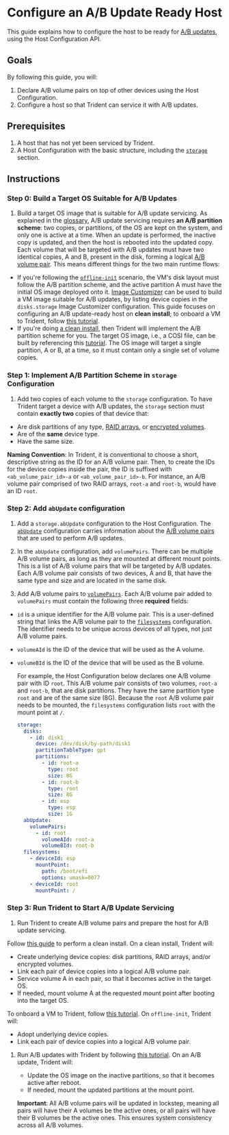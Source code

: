 
# Configure an A/B Update Ready Host

This guide explains how to configure the host to be ready for [A/B
updates](../Reference/Glossary.md#ab-update), using the Host Configuration API.

## Goals

By following this guide, you will:

1. Declare A/B volume pairs on top of other devices using the Host
   Configuration.
1. Configure a host so that Trident can service it with A/B updates.

## Prerequisites

1. A host that has not yet been serviced by Trident.
1. A Host Configuration with the basic structure, including the
   [`storage`](../Reference/Host-Configuration/API-Reference/Storage.md)
   section.

## Instructions

### Step 0: Build a Target OS Suitable for A/B Updates

1. Build a target OS image that is suitable for A/B update servicing. As
   explained in the [glossary](../Reference/Glossary.md#ab-update), A/B update
   servicing requires **an A/B partition scheme**: two copies, or partitions, of
   the OS are kept on the system, and only one is active at a time. When an
   update is performed, the inactive copy is updated, and then the host is
   rebooted into the updated copy. Each volume that will be targeted with A/B
   updates must have two identical copies, A and B, present in the disk, forming
   a logical [A/B volume pair](../Reference/Glossary.md#ab-volume-pair). This
   means different things for the two main runtime flows:

- If you're following the [`offline-init`](../Explanation/Offline-Initialize.md)
  scenario, the VM's disk layout must follow the A/B partition scheme, and the
  active partition A must have the initial OS image deployed onto it. [Image
  Customizer](https://microsoft.github.io/azure-linux-image-tools/imagecustomizer/README.html)
  can be used to build a VM image suitable for A/B updates, by listing device
  copies in the `disks.storage` Image Customizer configuration. This guide
  focuses on configuring an A/B update-ready host on **clean install**; to
  onboard a VM to Trident, follow [this
  tutorial](../Tutorials/Onboard-a-VM-to-Trident.md).
- If you're doing [a clean install](../Reference/Glossary.md#clean-install),
  then Trident will implement the A/B partition scheme for you. The target OS
  image, i.e., a COSI file, can be built by referencing this
  [tutorial](../Tutorials/Building-AB-Update-Images-for-Install-and-Update.md).
  The OS image will target a single partition, A or B, at a time, so it must
  contain only a single set of volume copies.

### Step 1: Implement A/B Partition Scheme in `storage` Configuration

1. Add two copies of each volume to the `storage` configuration. To have Trident
   target a device with A/B updates, the `storage` section must contain
   **exactly two** copies of that device that:

- Are disk partitions of any type, [RAID
  arrays](../Reference/Host-Configuration/API-Reference/Raid.md), or [encrypted
  volumes](../Reference/Host-Configuration/API-Reference/EncryptedVolume.md).
- Are of the **same** device type.
- Have the same size.

**Naming Convention**: In Trident, it is conventional to choose a short,
descriptive string as the ID for an A/B volume pair. Then, to create the IDs for
the device copies inside the pair, the ID is suffixed with
`<ab_volume_pair_id>-a` or `<ab_volume_pair_id>-b`. For instance, an A/B volume
pair comprised of two RAID arrays, `root-a` and `root-b`, would have an ID
`root`.

### Step 2: Add `abUpdate` configuration

1. Add a `storage.abUpdate` configuration to the Host Configuration. The
   [`abUpdate`](../Reference/Host-Configuration/API-Reference/AbUpdate.md)
   configuration carries information about the [A/B volume
   pairs](../Reference/Glossary.md#ab-volume-pair) that are used to perform A/B
   updates.

1. In the `abUpdate` configuration, add `volumePairs`. There can be multiple A/B
   volume pairs, as long as they are mounted at different mount points. This is
   a list of A/B volume pairs that will be targeted by A/B updates. Each A/B
   volume pair consists of two devices, A and B, that have the same type and
   size and are located in the same disk.

1. Add A/B volume pairs to
   [`volumePairs`](../Reference/Host-Configuration/API-Reference/AbVolumePair.md).
   Each A/B volume pair added to `volumePairs` must contain the following three
   **required** fields:

- `id` is a unique identifier for the A/B volume pair. This is a user-defined
  string that links the A/B volume pair to the
  [`filesystems`](../Reference/Host-Configuration/API-Reference/FileSystem.md)
  configuration. The identifier needs to be unique across devices of all types,
  not just A/B volume pairs.

- `volumeAId` is the ID of the device that will be used as the A volume.
- `volumeBId` is the ID of the device that will be used as the B volume.

  For example, the Host Configuration below declares one A/B volume pair with ID
  `root`. This A/B volume pair consists of two volumes, `root-a` and `root-b`,
  that are disk partitions. They have the same partition type `root` and are of
  the same size (8G). Because the `root` A/B volume pair needs to be mounted,
  the `filesystems` configuration lists `root` with the mount point at `/`.

   ```yaml
   storage:
     disks:
       - id: disk1
         device: /dev/disk/by-path/disk1
         partitionTableType: gpt
         partitions:
           - id: root-a
             type: root
             size: 8G
           - id: root-b
             type: root
             size: 8G
           - id: esp
             type: esp
             size: 1G
     abUpdate:
       volumePairs:
         - id: root
           volumeAId: root-a
           volumeBId: root-b
     filesystems:
       - deviceId: esp
         mountPoint:
           path: /boot/efi
           options: umask=0077
       - deviceId: root
         mountPoint: /
   ```

### Step 3: Run Trident to Start A/B Update Servicing

1. Run Trident to create A/B volume pairs and prepare the host for A/B update
   servicing.

Follow [this guide](./Perform-a-Clean-Install.md) to perform a clean install. On
a clean install, Trident will:

- Create underlying device copies: disk partitions, RAID arrays, and/or
  encrypted volumes.
- Link each pair of device copies into a logical A/B volume pair.
- Service volume A in each pair, so that it becomes active in the target OS.
- If needed, mount volume A at the requested mount point after booting into the
  target OS.

To onboard a VM to Trident, follow [this
tutorial](../Tutorials/Onboard-a-VM-to-Trident.md). On `offline-init`, Trident
will:

- Adopt underlying device copies.
- Link each pair of device copies into a logical A/B volume pair.

1. Run A/B updates with Trident by following [this
   tutorial](../Tutorials/Performing-an-AB-Update.md). On an A/B update, Trident
   will:

   - Update the OS image on the inactive partitions, so that it becomes active
     after reboot.
   - If needed, mount the updated partitions at the mount point.

   **Important**: All A/B volume pairs will be updated in lockstep, meaning all
   pairs will have their A volumes be the active ones, or all pairs will have
   their B volumes be the active ones. This ensures system consistency across
   all A/B volumes.
